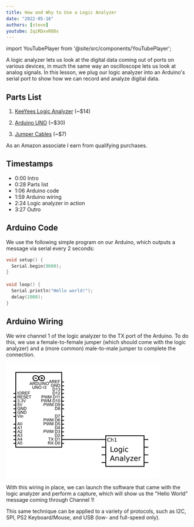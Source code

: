 ```yaml
---
title: How and Why to Use a Logic Analyzer
date: "2022-05-16"
authors: [steve]
youtube: IqiRDxxR8Ds
---
```


import YouTubePlayer from '@site/src/components/YouTubePlayer';

<YouTubePlayer youtubeLink={frontMatter.youtube} />

A logic analyzer lets us look at the digital data coming out of ports on various devices, in much the same way an oscilloscope lets us look at analog signals. In this lesson, we plug our logic analyzer into an Arduino's serial port to show how we can record and analyze digital data.

<!--truncate-->

## Parts List

1. [KeeYees Logic Analyzer](https://amzn.to/3N1YObl) (~$14)

2. [Arduino UNO](https://amzn.to/3M7CWve) (~$30)

3. [Jumper Cables](https://amzn.to/3FHoEiA) (~$7)


As an Amazon associate I earn from qualifying purchases.

## Timestamps

- 0:00 Intro
- 0:28 Parts list
- 1:06 Arduino code
- 1:59 Arduino wiring
- 2:24 Logic analyzer in action
- 3:27 Outro

## Arduino Code

We use the following simple program on our Arduino, which outputs a message via serial every 2 seconds:

```c
void setup() {
  Serial.begin(9600);
}

void loop() {
  Serial.println("Hello world!");
  delay(2000);
}
```

## Arduino Wiring

We wire channel 1 of the logic analyzer to the TX port of the Arduino. To do this, we use a female-to-female jumper (which should come with the logic analyzer) and a (more common) male-to-male jumper to complete the connection.

![Logic Analyzer hookup circuit diagram](logicanalyzer.png)

With this wiring in place, we can launch the software that came with the logic analyzer and perform a capture, which will show us the "Hello World" message coming through Channel 1!

This same technique can be applied to a variety of protocols, such as I2C, SPI, PS2 Keyboard/Mouse, and USB (low- and full-speed only).
